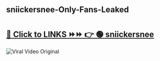
 ## sniickersnee-Only-Fans-Leaked

# <h2><a href="https://clipsfans.com/sniickersnee&ref=git">🔗 Click to LINKS ⏩⏩ 👉 🟢 sniickersnee </a></h2>

<a href="https://clipsfans.com/sniickersnee&ref=git" rel="nofollow" data-target="animated-image.originalLink"><img src="https://i.ibb.co.com/xMMVF88/686577567.gif" alt="Viral Video Original" style="max-width: 100%; display: inline-block;" data-target="animated-image.originalImage"></a>
